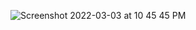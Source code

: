 ![Screenshot 2022-03-03 at 10 45 45 PM](https://user-images.githubusercontent.com/68775197/156618767-0e087eff-d3e5-48e4-bec4-00a4cde61987.png)

